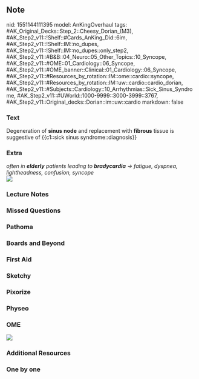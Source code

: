 ## Note
nid: 1551144111395
model: AnKingOverhaul
tags: #AK_Original_Decks::Step_2::Cheesy_Dorian_(M3), #AK_Step2_v11::!Shelf::#Cards_AnKing_Did::6im, #AK_Step2_v11::!Shelf::IM::no_dupes, #AK_Step2_v11::!Shelf::IM::no_dupes::only_step2, #AK_Step2_v11::#B&B::04_Neuro::05_Other_Topics::10_Syncope, #AK_Step2_v11::#OME::01_Cardiology::06_Syncope, #AK_Step2_v11::#OME_banner::Clinical::01_Cardiology::06_Syncope, #AK_Step2_v11::#Resources_by_rotation::IM::ome::cardio::syncope, #AK_Step2_v11::#Resources_by_rotation::IM::uw::cardio::cardio_dorian, #AK_Step2_v11::#Subjects::Cardiology::10_Arrhythmias::Sick_Sinus_Syndrome, #AK_Step2_v11::#UWorld::1000-9999::3000-3999::3767, #AK_Step2_v11::Original_decks::Dorian::im::uw::cardio
markdown: false

### Text
Degeneration of <b>sinus</b> <b>node</b> and replacement with
<b>fibrous</b> tissue is suggestive of {{c1::sick sinus
syndrome::diagnosis}}

### Extra
<div>
  <div style="text-decoration: underline;"></div>
</div>
<div>
  <i>often in <b>elderly</b> patients leading to <b>bradycardia</b>
  → fatigue, dyspnea, lightheadness, confusion, syncope</i>
</div>
<div>
  <i><img src="paste-1575767666327553.jpg"></i>
</div>

### Lecture Notes


### Missed Questions


### Pathoma


### Boards and Beyond


### First Aid


### Sketchy


### Pixorize


### Physeo


### OME
<div class="ome-widget">
  <a href=
  "https://onlinemeded.org/spa/cardiology/syncope/acquire?ref=anki">
  <img src="_OME_AnkiFlashcards_Lesson_4.png"></a>
</div>

### Additional Resources


### One by one

